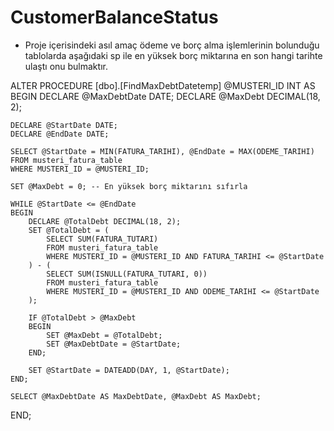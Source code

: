 # CustomerBalanceStatus
* Proje içerisindeki asıl amaç ödeme ve borç alma işlemlerinin bolunduğu tablolarda aşağıdaki sp ile en yüksek borç miktarına en son hangi tarihte ulaştı onu bulmaktır.

ALTER PROCEDURE [dbo].[FindMaxDebtDatetemp]
    @MUSTERI_ID INT
AS
BEGIN
    DECLARE @MaxDebtDate DATE;
    DECLARE @MaxDebt DECIMAL(18, 2);

    DECLARE @StartDate DATE;
    DECLARE @EndDate DATE;

    SELECT @StartDate = MIN(FATURA_TARIHI), @EndDate = MAX(ODEME_TARIHI) 
    FROM musteri_fatura_table 
    WHERE MUSTERI_ID = @MUSTERI_ID;

    SET @MaxDebt = 0; -- En yüksek borç miktarını sıfırla

    WHILE @StartDate <= @EndDate
    BEGIN
        DECLARE @TotalDebt DECIMAL(18, 2);
        SET @TotalDebt = (
            SELECT SUM(FATURA_TUTARI)
            FROM musteri_fatura_table
            WHERE MUSTERI_ID = @MUSTERI_ID AND FATURA_TARIHI <= @StartDate
        ) - (
            SELECT SUM(ISNULL(FATURA_TUTARI, 0))
            FROM musteri_fatura_table
            WHERE MUSTERI_ID = @MUSTERI_ID AND ODEME_TARIHI <= @StartDate
        );

        IF @TotalDebt > @MaxDebt
        BEGIN
            SET @MaxDebt = @TotalDebt;
            SET @MaxDebtDate = @StartDate;
        END;

        SET @StartDate = DATEADD(DAY, 1, @StartDate);
    END;

    SELECT @MaxDebtDate AS MaxDebtDate, @MaxDebt AS MaxDebt;
END;
